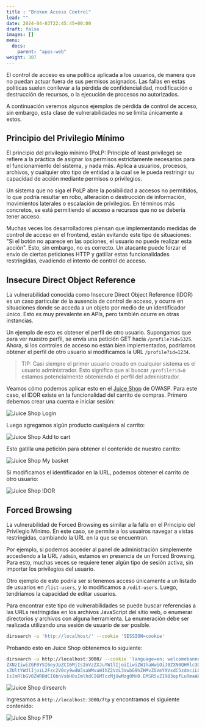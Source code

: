 ```yaml
---
title : "Broken Access Control"
lead: ""
date: 2024-04-03T22:45:45+00:00
draft: false
images: []
menu:
  docs:
    parent: "apps-web"
weight: 307
---
```


El control de acceso es una política aplicada a los usuarios, 
de manera que no puedan actuar fuera de sus permisos asignados. 
Las fallas en estas políticas suelen conllevar a la pérdida de 
confidencialidad, modificación o destrucción de recursos, o la 
ejecución de procesos no autorizados. 

A continuación veremos algunos ejemplos de pérdida de control de acceso, 
sin embargo, esta clase de vulnerabilidades no se limita únicamente
a estos. 

## Principio del Privilegio Mínimo

El principio del privilegio mínimo (PoLP: Principle of least privilege) 
se refiere a la práctica de asignar los permisos estrictamente necesarios
para el funcionamiento del sistema, y nada más. Aplica a usuarios, procesos, 
archivos, y cualquier otro tipo de entidad a la cual se le pueda restringir 
su capacidad de acción mediante permisos o privilegios. 

Un sistema que no siga el PoLP abre la posibilidad a accesos no permitidos, 
lo que podría resultar en robo, alteración o destrucción de información, 
movimientos laterales o escalación de privilegios. En términos más concretos, 
se está permitiendo el acceso a recursos que no se debería tener acceso. 

Muchas veces los desarrolladores piensan que implementando medidas de control
de acceso en el frontend, están evitando este tipo de situaciones: "Si el botón
no aparece en las opciones, el usuario no puede realizar esta acción". Esto, sin 
embargo, no es correcto. Un atacante puede forzar el envío de ciertas peticiones
HTTP y gatillar estas funcionalidades restringidas, evadiendo el intento de 
control de acceso. 

## Insecure Direct Object Reference

La vulnerabilidad conocida como Insecure Direct Object Reference (IDOR) 
es un caso particular de la ausencia de control de acceso, y ocurre 
en situaciones donde se acceda a un objeto por medio de un identificador
único. Esto es muy prevalente en APIs, pero también ocurre en otras instancias. 

Un ejemplo de esto es obtener el perfil de otro usuario. Supongamos que 
para ver nuestro perfil, se envía una petición GET hacia `/profile?id=5325`.
Ahora, si los controles de acceso no están bien implementados, podríamos
obtener el perfil de otro usuario si modificamos la URL `/profile?id=1234`.

> TIP: 
> Casi siempre el primer usuario creado en cualquier sistema es el usuario 
> administrador. Esto significa que al buscar `/profile?id=0` estamos
> potencialmente obteniendo el perfil del administrador. 

Veamos cómo podemos aplicar esto en el [Juice Shop](https://owasp.org/www-project-juice-shop/)
de OWASP. Para este caso, el IDOR existe en la funcionalidad 
del carrito de compras. Primero debemos crear una cuenta e iniciar sesión:

![Juice Shop Login](../juiceshop-login.png)

Luego agregamos algún producto cualquiera al carrito:

![Juice Shop Add to cart](../juiceshop-add-to-cart.png)

Esto gatilla una petición para obtener el contenido de nuestro carrito:

![Juice Shop My basket](../juiceshop-my-basket.png)

Si modificamos el identificador en la URL, podemos obtener el carrito de otro usuario:

![Juice Shop IDOR](../juiceshop-idor.png)

## Forced Browsing

La vulnerabilidad de Forced Browsing es similar a la falla en el 
Principio del Privilegio Mínimo. En este caso, se permite a los usuairos
navegar a vistas restringidas, cambiando la URL en la que se encuentran. 

Por ejemplo, si podemos acceder al panel de administración simplemente
accediendo a la URL `/admin`, estamos en presencia de un Forced Browsing. 
Para esto, muchas veces se requiere tener algún tipo de sesión activa, 
sin importar los privilegios del usuario. 

Otro ejemplo de esto podría ser si tenemos acceso únicamente a un 
listado de usuarios en `/list-users`, y lo modificamos a 
`/edit-users`. Luego, tendríamos la capacidad de editar usuarios. 

Para encontrar este tipo de vulnerabilidades se puede buscar referencias 
a las URLs restringidas en los archivos JavaScript del sitio web, 
o enumerar directorios y archivos con alguna herramienta. 
La enumeración debe ser realizada utilizando una sesión de usuario
de ser posible. 

```bash
dirsearch -u 'http://localhost/' --cookie 'SESSION=cookie'
```

Probando esto en Juice Shop obtenemos lo siguiente:

```bash
dirsearch -u http://localhost:3000/ --cookie 'language=en; welcomebanner_status=dismiss; continueCode=MN53Kp8wVOl4WEgvQBKz1DoX7e2x0eBPAYbr9yjp3qPm6MZLnak5NJRRy6zv; token=eyJ0eXAiOiJKV1QiLCJhbGciOiJSUzI1NiJ9.eyJzdGF0dXMiOiJzdWNj
ZXNzIiwiZGF0YSI6eyJpZCI6MjIsInVzZXJuYW1lIjoiIiwiZW1haWwiOiJ0ZXN0QHRlc3QudGVzdCIsInBhc3N3b3JkIjoiYWUyYjFmY2E1MTU5NDllNWQ1NGZiMjJiOGVkOTU1NzUiLCJyb2xlIjoiY3VzdG9tZXIiLCJkZWx1eGVUb2tlbiI6IiIsImxhc3RMb2dpbklwIjoidW5kZWZpbmVkIiwicHJvZml
sZUltYWdlIjoiL2Fzc2V0cy9wdWJsaWMvaW1hZ2VzL3VwbG9hZHMvZGVmYXVsdC5zdmciLCJ0b3RwU2VjcmV0IjoiIiwiaXNBY3RpdmUiOnRydWUsImNyZWF0ZWRBdCI6IjIwMjQtMDQtMDcgMTU6MTY6NDEuNjU3ICswMDowMCIsInVwZGF0ZWRBdCI6IjIwMjQtMDQtMDcgMTU6Mjg6NTUuNTI2ICswMDowMC
IsImRlbGV0ZWRBdCI6bnVsbH0sImlhdCI6MTcxMjUwMzg0MH0.EMSR5vZI983opfLuRmaAEfaJ3riPnEUJfCbz0tKM2nvPu3piD_ggpw0LKKdiU251Db1FqtubhBEkDWvaoMnYtuGF1TO-UdssJEHyJFAdpuO-QimIt7-0qg3mF09SAUfMMSpOsN1czSJm3dehH6bZiRFEUsYufxnrmM4JoWYMGHU'
```

![Juice Shop dirsearch](../juiceshop-dirsearch.png)

Ingresamos a `http://localhost:3000/ftp` y encontramos el siguiente contenido:

![Juice Shop FTP](../juiceshop-ftp.png)


